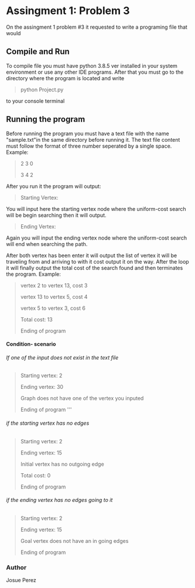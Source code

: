 # Assingment 1: Problem 3

On the assingment 1 problem #3 it requested to write a programing file that would 

## Compile and Run

To compile file you must have python 3.8.5 ver installed in your system environment or use any other IDE programs. 
After that you must go to the directory where the program is located and write 


> python Project.py


to your console terminal

## Running the program

Before running the program you must have a text file with the name "sample.txt"in the same directory before running it. The text file content must follow the format of three number seperated by a single space. Example:

> 2 3 0
> 
> 3 4 2

After you run it the program will output:

>Starting Vertex:

You will input here the starting vertex node where the uniform-cost search will be begin searching then it will output.

>Ending Vertex:

Again you will input the ending vertex node where the uniform-cost search will end when searching the path. 

After both vertex has been enter it will output the list of vertex it will be traveling from and arriving to with it cost output it on the way. After the loop it will finally output the total cost of the search found and then terminates the program. Example:

>vertex 2 to vertex 13, cost 3
>
>vertex 13 to vertex 5, cost 4
>
>vertex 5 to vertex 3, cost 6
>
>Total cost: 13
>
>Ending of program

#### Condition- scenario

###### If one of the input does not exist in the text file

>Starting vertex: 2
>
>Ending vertex: 30
>
>Graph does not have one of the vertex you inputed
>
>Ending of program
'''
###### if the starting vertex has no edges


>Starting vertex: 2
>
>Ending vertex: 15
>
>Initial vertex has no outgoing edge
>
>Total cost: 0
>
>Ending of program

###### if the ending vertex has no edges going to it


>Starting vertex: 2
>
>Ending vertex: 15
>
>Goal vertex does not have an in going edges
>
>Ending of program


### Author
Josue Perez







